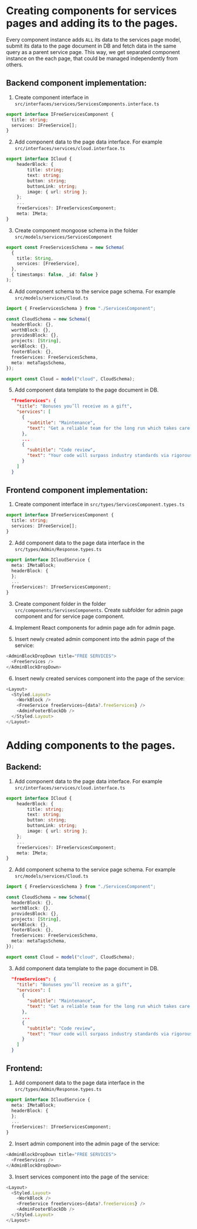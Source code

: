 # Creating components for services pages and adding its to the pages.

Every component instance adds `ALL` its data to the services page model, submit its data to the page document in DB and fetch data in the same query as a parent service page. This way, we get separated component instance on the each page, that could be managed independently from others.

## Backend component implementation:

1. Create component interface in `src/interfaces/services/ServicesComponents.interface.ts`

```ts
export interface IFreeServicesComponent {
  title: string;
  services: IFreeService[];
}
```

2. Add component data to the page data interface. For example `src/interfaces/services/cloud.interface.ts`

```ts
export interface ICloud {
    headerBlock: {
        title: string;
        text: string;
        button: string;
        buttonLink: string;
        image: { url: string };
    };
    ...
    freeServices?: IFreeServicesComponent;
    meta: IMeta;
}
```

3. Create component mongoose schema in the folder `src/models/services/ServicesComponent`

```ts
export const FreeServicesSchema = new Schema(
  {
    title: String,
    services: [FreeService],
  },
  { timestamps: false, _id: false }
);
```

4. Add component schema to the service page schema. For example `src/models/services/Cloud.ts`

```ts
import { FreeServicesSchema } from "./ServicesComponent";

const CloudSchema = new Schema({
  headerBlock: {},
  worthBlock: {},
  providesBlock: {},
  projects: [String],
  workBlock: {},
  footerBlock: {},
  freeServices: FreeServicesSchema,
  meta: metaTagsSchema,
});

export const Cloud = model("cloud", CloudSchema);
```

5. Add component data template to the page document in DB.

```json
  "freeServices": {
    "title": "Bonuses you’ll receive as a gift",
    "services": [
      {
        "subtitle": "Maintenance",
        "text": "Get a reliable team for the long run which takes care of the project for 6 months after the release for free."
      },
      ...
      {
        "subtitle": "Code review",
        "text": "Your code will surpass industry standards via rigorous and free code reviews."
      }
    ]
  }
```

## Frontend component implementation:

1. Create component interface in `src/types/ServicesComponent.types.ts`

```ts
export interface IFreeServicesComponent {
  title: string;
  services: IFreeService[];
}
```

2. Add component data to the page data interface in the `src/types/Admin/Response.types.ts`

```ts
export interface ICloudService {
  meta: IMetaBlock;
  headerBlock: {
  };
  ...
  freeServices?: IFreeServicesComponent;
}
```

3. Create component folder in the folder `src/components/ServisesComponents`. Create subfolder for admin page component and for service page component.

4. Implement React components for admin page adn for admin page.

5. Insert newly created admin component into the admin page of the service:

```ts
<AdminBlockDropDown title="FREE SERVICES">
  <FreeServices />
</AdminBlockDropDown>
```

6. Insert newly created services component into the page of the service:

```ts
<Layout>
  <Styled.Layout>
    <WorkBlock />
    <FreeService freeServices={data?.freeServices} />
    <AdminFooterBlockDb />
  </Styled.Layout>
</Layout>
```

# Adding components to the pages.

## Backend:

1. Add component data to the page data interface. For example `src/interfaces/services/cloud.interface.ts`

```ts
export interface ICloud {
    headerBlock: {
        title: string;
        text: string;
        button: string;
        buttonLink: string;
        image: { url: string };
    };
    ...
    freeServices?: IFreeServicesComponent;
    meta: IMeta;
}
```

2. Add component schema to the service page schema. For example `src/models/services/Cloud.ts`

```ts
import { FreeServicesSchema } from "./ServicesComponent";

const CloudSchema = new Schema({
  headerBlock: {},
  worthBlock: {},
  providesBlock: {},
  projects: [String],
  workBlock: {},
  footerBlock: {},
  freeServices: FreeServicesSchema,
  meta: metaTagsSchema,
});

export const Cloud = model("cloud", CloudSchema);
```

3. Add component data template to the page document in DB.

```json
  "freeServices": {
    "title": "Bonuses you’ll receive as a gift",
    "services": [
      {
        "subtitle": "Maintenance",
        "text": "Get a reliable team for the long run which takes care of the project for 6 months after the release for free."
      },
      ...
      {
        "subtitle": "Code review",
        "text": "Your code will surpass industry standards via rigorous and free code reviews."
      }
    ]
  }
```

## Frontend:

1. Add component data to the page data interface in the `src/types/Admin/Response.types.ts`

```ts
export interface ICloudService {
  meta: IMetaBlock;
  headerBlock: {
  };
  ...
  freeServices?: IFreeServicesComponent;
}
```

2. Insert admin component into the admin page of the service:

```ts
<AdminBlockDropDown title="FREE SERVICES">
  <FreeServices />
</AdminBlockDropDown>
```

3. Insert services component into the page of the service:

```ts
<Layout>
  <Styled.Layout>
    <WorkBlock />
    <FreeService freeServices={data?.freeServices} />
    <AdminFooterBlockDb />
  </Styled.Layout>
</Layout>
```
